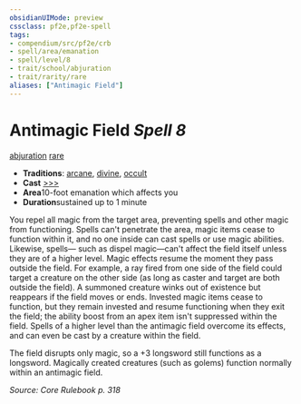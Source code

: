 ```yaml
---
obsidianUIMode: preview
cssclass: pf2e,pf2e-spell
tags:
- compendium/src/pf2e/crb
- spell/area/emanation
- spell/level/8
- trait/school/abjuration
- trait/rarity/rare
aliases: ["Antimagic Field"]
---
```

# Antimagic Field *Spell 8*   
[abjuration](abjuration.md)  [rare](rare.md)  

- **Traditions**: [arcane](arcane.md), [divine](divine.md), [occult](occult.md)
- **Cast** [>>>](chapter-9-playing-the-game.md#Actions "Three-Action") 
- **Area**10-foot emanation which affects you
- **Duration**sustained up to 1 minute

You repel all magic from the target area, preventing spells and other magic from functioning. Spells can't penetrate the area, magic items cease to function within it, and no one inside can cast spells or use magic abilities. Likewise, spells— such as dispel magic—can't affect the field itself unless they are of a higher level. Magic effects resume the moment they pass outside the field. For example, a ray fired from one side of the field could target a creature on the other side (as long as caster and target are both outside the field). A summoned creature winks out of existence but reappears if the field moves or ends. Invested magic items cease to function, but they remain invested and resume functioning when they exit the field; the ability boost from an apex item isn't suppressed within the field. Spells of a higher level than the antimagic field overcome its effects, and can even be cast by a creature within the field.

The field disrupts only magic, so a +3 longsword still functions as a longsword. Magically created creatures (such as golems) function normally within an antimagic field.

*Source: Core Rulebook p. 318*